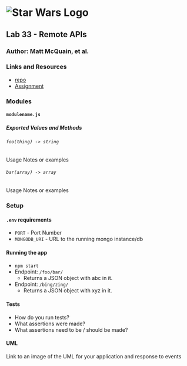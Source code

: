 # ![Star Wars Logo](https://vignette.wikia.nocookie.net/logopedia/images/6/6c/Star_Wars_Logo.svg/revision/latest/scale-to-width-down/634?cb=20160406191633)

## Lab 33 - Remote APIs

### Author: Matt McQuain, et al.

### Links and Resources

- [repo](https://github.com/mattoattacko/lab-33)
- [Assignment](https://codesandbox.io/s/rz8zxo9rn)

### Modules

#### `modulename.js`

##### Exported Values and Methods

###### `foo(thing) -> string`

Usage Notes or examples

###### `bar(array) -> array`

Usage Notes or examples

### Setup

#### `.env` requirements

- `PORT` - Port Number
- `MONGODB_URI` - URL to the running mongo instance/db

#### Running the app

- `npm start`
- Endpoint: `/foo/bar/`
  - Returns a JSON object with abc in it.
- Endpoint: `/bing/zing/`
  - Returns a JSON object with xyz in it.

#### Tests

- How do you run tests?
- What assertions were made?
- What assertions need to be / should be made?

#### UML

Link to an image of the UML for your application and response to events
